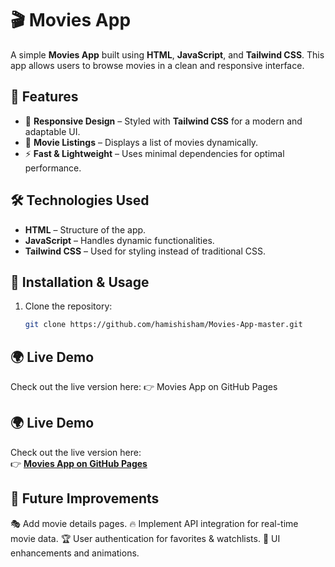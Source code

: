# 🎬 Movies App

A simple **Movies App** built using **HTML**, **JavaScript**, and **Tailwind CSS**. This app allows users to browse movies in a clean and responsive interface.

## 🚀 Features
- 📌 **Responsive Design** – Styled with **Tailwind CSS** for a modern and adaptable UI.
- 🎥 **Movie Listings** – Displays a list of movies dynamically.
- ⚡ **Fast & Lightweight** – Uses minimal dependencies for optimal performance.

## 🛠️ Technologies Used
- **HTML** – Structure of the app.
- **JavaScript** – Handles dynamic functionalities.
- **Tailwind CSS** – Used for styling instead of traditional CSS.


## 🔧 Installation & Usage
1. Clone the repository:
   ```bash
   git clone https://github.com/hamishisham/Movies-App-master.git

## 🌍 Live Demo
Check out the live version here:
👉 Movies App on GitHub Pages

## 🌍 Live Demo
Check out the live version here:  
👉 **[Movies App on GitHub Pages](http://hamishisham.github.io/Movies-App-master/)**


## 📝 Future Improvements
🎭 Add movie details pages.
🔥 Implement API integration for real-time movie data.
🏆 User authentication for favorites & watchlists.
🎨 UI enhancements and animations.


